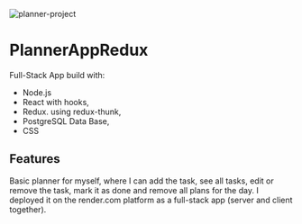 ![planner-project](https://github.com/DiGureev/PlannerAppRedux/assets/135432172/f963a5e4-3c4f-4fad-962b-6c0da7d89bbb)


# PlannerAppRedux

Full-Stack App build with:
* Node.js
* React with hooks,
* Redux. using redux-thunk,
* PostgreSQL Data Base,
* CSS

## Features
Basic planner for myself, where I can add the task, see all tasks, edit or remove the task, mark it as done and remove all plans for the day.
I deployed it on the render.com platform as a full-stack app (server and client together).

